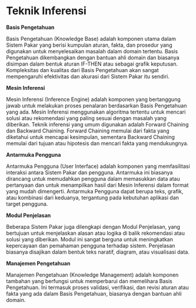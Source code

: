 # Teknik Inferensi

**Basis Pengetahuan**

Basis Pengetahuan (Knowledge Base) adalah komponen utama dalam Sistem Pakar yang berisi kumpulan aturan, fakta, dan prosedur yang digunakan untuk menyelesaikan masalah dalam domain tertentu. Basis Pengetahuan dikembangkan dengan bantuan ahli domain dan biasanya disimpan dalam bentuk aturan IF-THEN atau sebagai grafik keputusan. Kompleksitas dan kualitas dari Basis Pengetahuan akan sangat mempengaruhi efektivitas dan akurasi dari Sistem Pakar itu sendiri.

**Mesin Inferensi**

Mesin Inferensi (Inference Engine) adalah komponen yang bertanggung jawab untuk melakukan proses penalaran berdasarkan Basis Pengetahuan yang ada. Mesin Inferensi menggunakan algoritma tertentu untuk mencari solusi atau rekomendasi yang paling sesuai dengan masalah yang diberikan. Teknik inferensi yang umum digunakan adalah Forward Chaining dan Backward Chaining. Forward Chaining memulai dari fakta yang diketahui untuk mencapai kesimpulan, sementara Backward Chaining memulai dari tujuan atau hipotesis dan mencari fakta yang mendukungnya.

**Antarmuka Pengguna**

Antarmuka Pengguna (User Interface) adalah komponen yang memfasilitasi interaksi antara Sistem Pakar dan pengguna. Antarmuka ini biasanya dirancang untuk memudahkan pengguna dalam memasukkan data atau pertanyaan dan untuk menampilkan hasil dari Mesin Inferensi dalam format yang mudah dimengerti. Antarmuka Pengguna dapat berupa teks, grafik, atau kombinasi dari keduanya, tergantung pada kebutuhan aplikasi dan target pengguna.

**Modul Penjelasan**

Beberapa Sistem Pakar juga dilengkapi dengan Modul Penjelasan, yang bertujuan untuk menjelaskan alasan atau logika di balik rekomendasi atau solusi yang diberikan. Modul ini sangat berguna untuk meningkatkan kepercayaan dan pemahaman pengguna terhadap sistem. Penjelasan biasanya disajikan dalam bentuk teks naratif, diagram, atau visualisasi data.

**Manajemen Pengetahuan**

Manajemen Pengetahuan (Knowledge Management) adalah komponen tambahan yang berfungsi untuk memperbarui dan memelihara Basis Pengetahuan. Ini termasuk proses validasi, verifikasi, dan revisi aturan atau fakta yang ada dalam Basis Pengetahuan, biasanya dengan bantuan ahli domain.
